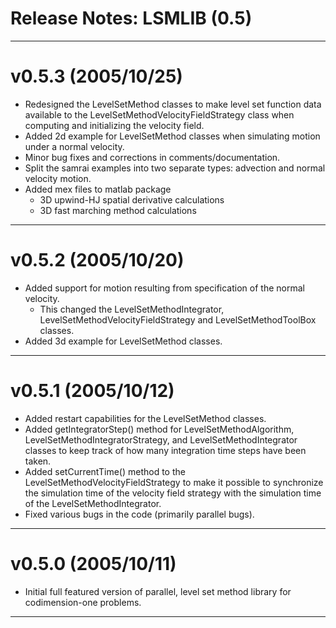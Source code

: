 Release Notes: LSMLIB (0.5)
===========================

-------------------------------------------------------------------------------
v0.5.3 (2005/10/25)
===================
* Redesigned the LevelSetMethod classes to make level set function data 
  available to the LevelSetMethodVelocityFieldStrategy class when 
  computing and initializing the velocity field.
* Added 2d example for LevelSetMethod classes when simulating motion under 
  a normal velocity.
* Minor bug fixes and corrections in comments/documentation.
* Split the samrai examples into two separate types: advection and normal 
  velocity motion.
* Added mex files to matlab package
  - 3D upwind-HJ spatial derivative calculations
  - 3D fast marching method calculations

-------------------------------------------------------------------------------
v0.5.2 (2005/10/20)
===================
* Added support for motion resulting from specification of the normal 
  velocity.
  - This changed the LevelSetMethodIntegrator, 
    LevelSetMethodVelocityFieldStrategy and LevelSetMethodToolBox classes.
* Added 3d example for LevelSetMethod classes.

-------------------------------------------------------------------------------
v0.5.1 (2005/10/12)
===================
* Added restart capabilities for the LevelSetMethod classes.
* Added getIntegratorStep() method for LevelSetMethodAlgorithm, 
  LevelSetMethodIntegratorStrategy, and LevelSetMethodIntegrator
  classes to keep track of how many integration time steps have been 
  taken.
* Added setCurrentTime() method to the LevelSetMethodVelocityFieldStrategy
  to make it possible to synchronize the simulation time of the velocity 
  field strategy with the simulation time of the LevelSetMethodIntegrator.
* Fixed various bugs in the code (primarily parallel bugs).

-------------------------------------------------------------------------------
v0.5.0 (2005/10/11)
===================
* Initial full featured version of parallel, level set method library 
  for codimension-one problems.

-------------------------------------------------------------------------------
